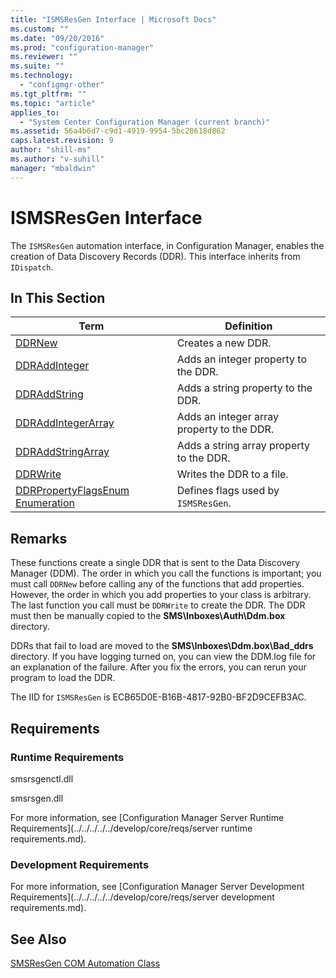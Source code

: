 ```yaml
---
title: "ISMSResGen Interface | Microsoft Docs"
ms.custom: ""
ms.date: "09/20/2016"
ms.prod: "configuration-manager"
ms.reviewer: ""
ms.suite: ""
ms.technology:
  - "configmgr-other"
ms.tgt_pltfrm: ""
ms.topic: "article"
applies_to:
  - "System Center Configuration Manager (current branch)"
ms.assetid: 56a4b6d7-c9d1-4919-9954-5bc28618d862
caps.latest.revision: 9
author: "shill-ms"
ms.author: "v-suhill"
manager: "mbaldwin"
---
```

# ISMSResGen Interface
The `ISMSResGen` automation interface, in Configuration Manager, enables the creation of Data Discovery Records (DDR). This interface inherits from `IDispatch`.  

## In This Section  

|Term|Definition|  
|----------|----------------|  
|[DDRNew](../../../../../develop/reference/core/servers/configure/ddrnew.md)|Creates a new DDR.|  
|[DDRAddInteger](../../../../../develop/reference/core/servers/configure/ddraddinteger.md)|Adds an integer property to the DDR.|  
|[DDRAddString](../../../../../develop/reference/core/servers/configure/ddraddstring.md)|Adds a string property to the DDR.|  
|[DDRAddIntegerArray](../../../../../develop/reference/core/servers/configure/ddraddintegerarray.md)|Adds an integer array property to the DDR.|  
|[DDRAddStringArray](../../../../../develop/reference/core/servers/configure/ddraddstringarray.md)|Adds a string array property to the DDR.|  
|[DDRWrite](../../../../../develop/reference/core/servers/configure/ddrwrite.md)|Writes the DDR to a file.|  
|[DDRPropertyFlagsEnum Enumeration](../../../../../develop/reference/core/servers/configure/ddrpropertyflagsenum-enumeration.md)|Defines flags used by `ISMSResGen`.|  

## Remarks  
 These functions create a single DDR that is sent to the Data Discovery Manager (DDM). The order in which you call the functions is important; you must call `DDRNew` before calling any of the functions that add properties. However, the order in which you add properties to your class is arbitrary. The last function you call must be `DDRWrite` to create the DDR. The DDR must then be manually copied to the **SMS\Inboxes\Auth\Ddm.box** directory.  

 DDRs that fail to load are moved to the **SMS\Inboxes\Ddm.box\Bad_ddrs** directory. If you have logging turned on, you can view the DDM.log file for an explanation of the failure. After you fix the errors, you can rerun your program to load the DDR.  

 The IID for `ISMSResGen` is ECB65D0E-B16B-4817-92B0-BF2D9CEFB3AC.  

## Requirements  

### Runtime Requirements  
 smsrsgenctl.dll  

 smsrsgen.dll  

 For more information, see [Configuration Manager Server Runtime Requirements](../../../../../develop/core/reqs/server runtime requirements.md).  

### Development Requirements  
 For more information, see [Configuration Manager Server Development Requirements](../../../../../develop/core/reqs/server development requirements.md).  

## See Also  
 [SMSResGen COM Automation Class](../../../../../develop/reference/core/servers/configure/smsresgen-com-automation-class.md)

